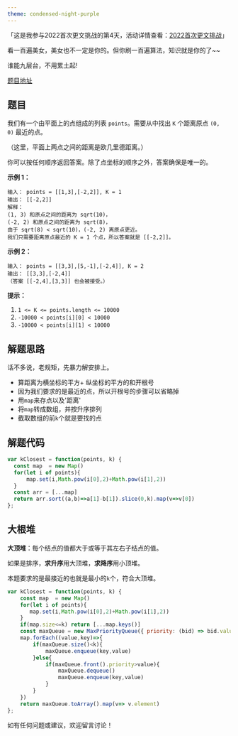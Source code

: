 ```yaml
---
theme: condensed-night-purple
---
```


「这是我参与2022首次更文挑战的第4天，活动详情查看：[2022首次更文挑战](https://juejin.cn/post/7052884569032392740 "https://juejin.cn/post/7052884569032392740")」

看一百遍美女，美女也不一定是你的。但你刷一百遍算法，知识就是你的了~~

谁能九层台，不用累土起!

[题目地址](https://leetcode-cn.com/problems/k-closest-points-to-origin/)

<!-- more -->


## 题目

我们有一个由平面上的点组成的列表 `points`。需要从中找出 `K` 个距离原点 `(0, 0)` 最近的点。

（这里，平面上两点之间的距离是欧几里德距离。）

你可以按任何顺序返回答案。除了点坐标的顺序之外，答案确保是唯一的。

**示例 1：**

```
输入： points = [[1,3],[-2,2]], K = 1
输出： [[-2,2]]
解释：
(1, 3) 和原点之间的距离为 sqrt(10)，
(-2, 2) 和原点之间的距离为 sqrt(8)，
由于 sqrt(8) < sqrt(10)，(-2, 2) 离原点更近。
我们只需要距离原点最近的 K = 1 个点，所以答案就是 [[-2,2]]。
```

**示例 2：**

```
输入： points = [[3,3],[5,-1],[-2,4]], K = 2
输出： [[3,3],[-2,4]]
（答案 [[-2,4],[3,3]] 也会被接受。）
```

**提示：**

1.  `1 <= K <= points.length <= 10000`
1.  `-10000 < points[i][0] < 10000`
1.  `-10000 < points[i][1] < 10000`

## 解题思路

话不多说，老规矩，先暴力解安排上。

- 算距离为横坐标的平方+ 纵坐标的平方的和开根号
- 因为我们要求的是最近的点，所以开根号的步骤可以省略掉
- 用`map`来存点以及'距离'
- 将`map`转成数组，并按升序排列
- 截取数组的前`k`个就是要找的点


## 解题代码

```js
var kClosest = function(points, k) {
  const map  = new Map()
  for(let i of points){
      map.set(i,Math.pow(i[0],2)+Math.pow(i[1],2))
  }
  const arr = [...map]
  return arr.sort((a,b)=>a[1]-b[1]).slice(0,k).map(v=>v[0])
};
```

## 大根堆

**大顶堆**：每个结点的值都大于或等于其左右子结点的值。

如果是排序，**求升序**用大顶堆，**求降序**用小顶堆。

本题要求的是最接近的也就是最小的`k`个，符合大顶堆。

```js
var kClosest = function(points, k) {
    const map  = new Map()
    for(let i of points){
       map.set(i,Math.pow(i[0],2)+Math.pow(i[1],2))
    }
    if(map.size<=k) return [...map.keys()]
    const maxQueue = new MaxPriorityQueue({ priority: (bid) => bid.value })
    map.forEach((value,key)=>{
        if(maxQueue.size()<k){
            maxQueue.enqueue(key,value)
        }else{
            if(maxQueue.front().priority>value){
                maxQueue.dequeue()
                maxQueue.enqueue(key,value)
            }
        }
    })
    return maxQueue.toArray().map(v=> v.element)
};
```



如有任何问题或建议，欢迎留言讨论！

